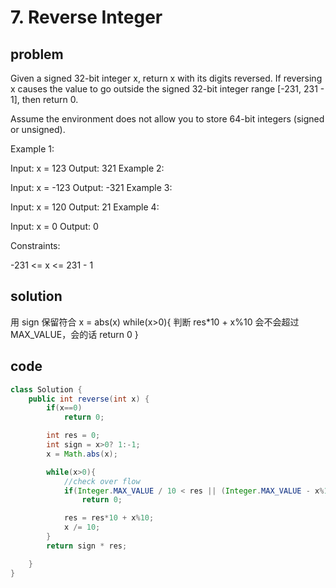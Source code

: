 # 7. Reverse Integer

## problem

Given a signed 32-bit integer x, return x with its digits reversed. If reversing x causes the value to go outside the signed 32-bit integer range [-231, 231 - 1], then return 0.

Assume the environment does not allow you to store 64-bit integers (signed or unsigned).

Example 1:

Input: x = 123
Output: 321
Example 2:

Input: x = -123
Output: -321
Example 3:

Input: x = 120
Output: 21
Example 4:

Input: x = 0
Output: 0

Constraints:

-231 <= x <= 231 - 1

## solution

用 sign 保留符合
x = abs(x)
while(x>0){
判断 res\*10 + x%10 会不会超过 MAX_VALUE，会的话 return 0
}

## code

```java
class Solution {
    public int reverse(int x) {
        if(x==0)
            return 0;

        int res = 0;
        int sign = x>0? 1:-1;
        x = Math.abs(x);

        while(x>0){
            //check over flow
            if(Integer.MAX_VALUE / 10 < res || (Integer.MAX_VALUE - x%10) < res*10)
                return 0;

            res = res*10 + x%10;
            x /= 10;
        }
        return sign * res;

    }
}
```
